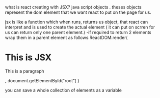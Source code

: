 what is react creating with JSX?
java script objects . theses objects represent the dom element that we want react to put on the page for us.

jsx is like a function which when runs, returns us object, that react can interpret and is used to create the actual element ( it can put on scrren for us can return only one parent element.)
-if required to return 2 elements wrap them in a parent element as follows
ReactDOM.render(
    <div>
        <h1 className="header">This is JSX</h1>
        <p>This is a paragraph</p>
    </div>,
    document.getElementById("root")
)

you can save a whole collection of elements as a variable
